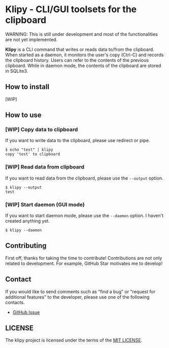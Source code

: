 # Klipy - CLI/GUI toolsets for the clipboard
WARNING: This is still under development and most of the functionalities are not yet implemented.

**Klipy** is a CLI command that writes or reads data to/from the clipboard. When started as a daemon, it monitors the user's copy (Ctrl-C) and records the clipboard history. Users can refer to the contents of the previous clipboard. While in daemon mode, the contents of the clipboard are stored in SQLite3.

## How to install
[WIP]

## How to use
### [WIP] Copy data to clipboard
If you want to write data to the clipboard, please use redirect or pipe.
```
$ echo "test" | klipy 
copy 'test' to clipboard
```

### [WIP] Read data from clipboard
If you want to read data from the clipboard, please use the `--output` option.
```
$ klipy --output
test
```

### [WIP] Start daemon (GUI mode)
If you want to start daemon mode, please use the `--daemon` option.
I haven't created anything yet.
```
$ klipy --daemon
```

## Contributing
First off, thanks for taking the time to contribute! Contributions are not only related to development. For example, GitHub Star motivates me to develop!

## Contact
If you would like to send comments such as "find a bug" or "request for additional features" to the developer, please use one of the following contacts.

- [GitHub Issue](https://github.com/nao1215/Klipy/issues)

## LICENSE
The klipy project is licensed under the terms of the [MIT LICENSE](./LICENSE).